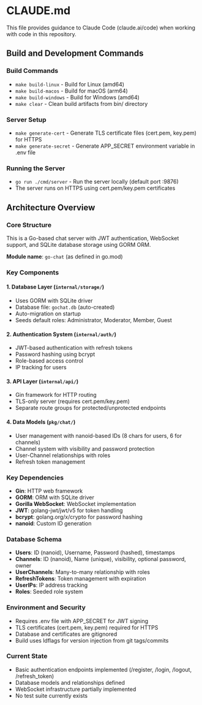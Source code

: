 # CLAUDE.md

This file provides guidance to Claude Code (claude.ai/code) when working with code in this repository.

## Build and Development Commands

### Build Commands
- `make build-linux` - Build for Linux (amd64)
- `make build-macos` - Build for macOS (arm64) 
- `make build-windows` - Build for Windows (amd64)
- `make clear` - Clean build artifacts from bin/ directory

### Server Setup
- `make generate-cert` - Generate TLS certificate files (cert.pem, key.pem) for HTTPS
- `make generate-secret` - Generate APP_SECRET environment variable in .env file

### Running the Server
- `go run ./cmd/server` - Run the server locally (default port :9876)
- The server runs on HTTPS using cert.pem/key.pem certificates

## Architecture Overview

### Core Structure
This is a Go-based chat server with JWT authentication, WebSocket support, and SQLite database storage using GORM ORM.

**Module name**: `go-chat` (as defined in go.mod)

### Key Components

#### 1. Database Layer (`internal/storage/`)
- Uses GORM with SQLite driver
- Database file: `gochat.db` (auto-created)
- Auto-migration on startup
- Seeds default roles: Administrator, Moderator, Member, Guest

#### 2. Authentication System (`internal/auth/`)
- JWT-based authentication with refresh tokens
- Password hashing using bcrypt
- Role-based access control
- IP tracking for users

#### 3. API Layer (`internal/api/`)
- Gin framework for HTTP routing
- TLS-only server (requires cert.pem/key.pem)
- Separate route groups for protected/unprotected endpoints

#### 4. Data Models (`pkg/chat/`)
- User management with nanoid-based IDs (8 chars for users, 6 for channels)
- Channel system with visibility and password protection
- User-Channel relationships with roles
- Refresh token management

### Key Dependencies
- **Gin**: HTTP web framework
- **GORM**: ORM with SQLite driver  
- **Gorilla WebSocket**: WebSocket implementation
- **JWT**: golang-jwt/jwt/v5 for token handling
- **bcrypt**: golang.org/x/crypto for password hashing
- **nanoid**: Custom ID generation

### Database Schema
- **Users**: ID (nanoid), Username, Password (hashed), timestamps
- **Channels**: ID (nanoid), Name (unique), visibility, optional password, owner
- **UserChannels**: Many-to-many relationship with roles
- **RefreshTokens**: Token management with expiration
- **UserIPs**: IP address tracking
- **Roles**: Seeded role system

### Environment and Security
- Requires .env file with APP_SECRET for JWT signing
- TLS certificates (cert.pem, key.pem) required for HTTPS
- Database and certificates are gitignored
- Build uses ldflags for version injection from git tags/commits

### Current State
- Basic authentication endpoints implemented (/register, /login, /logout, /refresh_token)
- Database models and relationships defined
- WebSocket infrastructure partially implemented
- No test suite currently exists